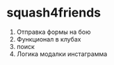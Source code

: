 # squash4friends
1) Отправка формы на бою
5) Функционал в клубах
6) поиск  
7) Логика модалки инстаграмма
